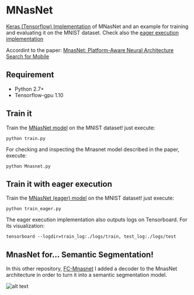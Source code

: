 # MNasNet
[Keras (Tensorflow) Implementation](https://github.com/Shathe/MNasNet-Keras-Tensorflow/blob/master/Mnasnet.py) of MNasNet and an example for training and evaluating it on the MNIST dataset. 
Check also the [eager execution implementation](https://github.com/Shathe/MNasNet-Keras-Tensorflow/blob/master/MnasnetEager.py)

Accordint to the paper: [MnasNet: Platform-Aware Neural Architecture Search for Mobile](https://arxiv.org/pdf/1807.11626.pdf)

## Requirement
* Python 2.7+
* Tensorflow-gpu 1.10

## Train it
Train the [MNasNet model](https://github.com/Shathe/MNasNet-Keras-Tensorflow/blob/master/Mnasnet.py) on the MNIST dataset! just execute:
```
python train.py
```
For checking and inspecting the Mnasnet model described in the paper, execute:
```
python Mnasnet.py
```



## Train it with eager execution
Train the [MNasNet (eager) model](https://github.com/Shathe/MNasNet-Keras-Tensorflow/blob/master/MnasnetEager.py) on the MNIST dataset! just execute:

```
python train_eager.py
```

The eager execution implementation also outputs logs on Tensorboard. For its visualization:
```
tensorboard --logdir=train_log:./logs/train, test_log:./logs/test
```

## MnasNet for... Semantic Segmentation!
In this other repository, [FC-Mnasnet](https://github.com/Shathe/FC-Mnasnet) I added a decoder to the MnasNet architecture in order to turn it into a semantic segmentation model.



![alt text](https://github.com/Shathe/MNasNet-Keras-Tensorflow/raw/master/mnasnet.png)
